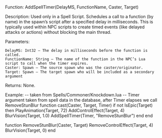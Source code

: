 Function: AddSpellTimer(DelayMS, FunctionName, Caster, Target)

Description: Used only in a Spell Script.  Schedules a call to a function (by name) in the spawn’s script after a specified delay in milliseconds. This is typically used within NPC scripts to create timed events (like delayed attacks or actions) without blocking the main thread.

Parameters:

    DelayMS: Int32 – The delay in milliseconds before the function is called.
    FunctionName: String – The name of the function in the NPC’s Lua script to call when the timer expires.
    Caster: Spawn – The source spawn who was the caster/originator.
    Target: Spawn – The target spawn who will be included as a secondary argument

Returns: None.

Example:
-- taken from Spells/Commoner/Knockdown.lua
-- Timer argument taken from spell data in the database, after Timer elapses we call RemoveStunBlur
function cast(Caster, Target, Timer)
if not IsEpic(Target) then
        PlayAnimation(Target, 72)
		AddControlEffect(Target, 4)
        BlurVision(Target, 1.0)
        AddSpellTimer(Timer, "RemoveStunBlur")
    end
end

function RemoveStunBlur(Caster, Target)
    RemoveControlEffect(Target, 4)
    BlurVision(Target, 0)
end